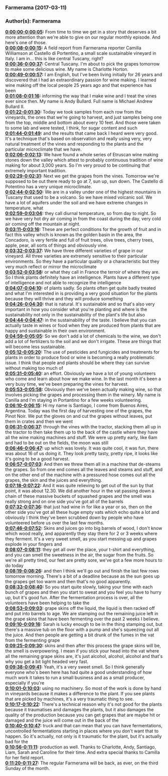 ### Farmerama  (2017-03-11)  
### Author(s): Farmerama  

**[0:00:00-0:00:05](https://soundcloud.com/farmerama-radio/farmerama-field-report-castello-di-potentino#t=0:00:00):**  From time to time we get in a story that deserves a bit more attention than we're able to give  on our regular monthly episode.  And here's one of those.  
**[0:00:08-0:00:15](https://soundcloud.com/farmerama-radio/farmerama-field-report-castello-di-potentino#t=0:00:08):**  A field report from Farmerama reporter Camilla Williamson at Castello di Portentino, a small  scale sustainable vineyard in Italy.  I am in... this is like central Tuscany, right?  
**[0:00:36-0:00:37](https://soundcloud.com/farmerama-radio/farmerama-field-report-castello-di-potentino#t=0:00:36):**  Central Tuscany.  I'm about to pick the grapes tomorrow to make some delicious wine.  My name is Charlotte Horton.  
**[0:00:49-0:00:57](https://soundcloud.com/farmerama-radio/farmerama-field-report-castello-di-potentino#t=0:00:49):**  I am English, but I've been living initially for 26 years and discovered that I had an  extraordinary passion for wine making.  I learned wine making off the local people 25 years ago and that experience has been  
**[0:01:08-0:01:16](https://soundcloud.com/farmerama-radio/farmerama-field-report-castello-di-potentino#t=0:01:08):**  informing the way that I make wine and I treat the vines ever since then.  My name is Andy Bullard.  Full name is Michael Andrew Bullard II.  
**[0:01:22-0:01:30](https://soundcloud.com/farmerama-radio/farmerama-field-report-castello-di-potentino#t=0:01:22):**  Today we took samples from each row from the vineyards, the ones that we're going to harvest,  and just samples being one from the top, middle and bottom about every 10 feet.  And those were taken to some lab and were tested, I think, for sugar content and such  
**[0:01:44-0:01:49](https://soundcloud.com/farmerama-radio/farmerama-field-report-castello-di-potentino#t=0:01:44):**  and the results that came back I heard were very good.  It's a technique that's based on observation and really using very, very natural treatment  of the vines and responding to the plants and the particular microclimate that we have.  
**[0:02:06-0:02:13](https://soundcloud.com/farmerama-radio/farmerama-field-report-castello-di-potentino#t=0:02:06):**  We have found a whole series of Etruscan wine making stones down the valley which attest  to probably continuous tradition of wine making for about 3,000 years.  So I'm very proud to be continuing that extremely important tradition.  
**[0:02:29-0:02:31](https://soundcloud.com/farmerama-radio/farmerama-field-report-castello-di-potentino#t=0:02:29):**  Next we get the grapes from the vines.  Tomorrow we're supposed to be out there ready to go at 7, sun up, sun down.  The Castello di Potentino has a very unique microclimate.  
**[0:02:44-0:02:50](https://soundcloud.com/farmerama-radio/farmerama-field-report-castello-di-potentino#t=0:02:44):**  We are in a valley under one of the highest mountains in Tuscany that used to be a volcano.  So we have mixed volcanic soil.  We have a lot of aquifers under the soil and we have extreme changes in temperature, what  
**[0:02:59-0:03:04](https://soundcloud.com/farmerama-radio/farmerama-field-report-castello-di-potentino#t=0:02:59):**  they call diurnal temperature, so from day to night.  So we have very hot dry air coming in from the coast during the day, very cold air coming  off the mountain at night.  
**[0:03:11-0:03:16](https://soundcloud.com/farmerama-radio/farmerama-field-report-castello-di-potentino#t=0:03:11):**  These are perfect conditions for the growth of fruit and in fact this valley which is  known as the golden basin in the area, the Concadoro, is very fertile and full of fruit  trees, olive trees, cherry trees, apple, pear, all sorts of things and obviously vine.  
**[0:03:32-0:03:37](https://soundcloud.com/farmerama-radio/farmerama-field-report-castello-di-potentino#t=0:03:32):**  We have three different varieties of grape in our vineyard.  All three varieties are extremely sensitive to their particular environments.  So they have a particular quality or a characteristic but they very much reflect or mirror the microclimate  
**[0:03:52-0:03:58](https://soundcloud.com/farmerama-radio/farmerama-field-report-castello-di-potentino#t=0:03:52):**  or what they call in France the terroir of where they are.  So I think plants definitely have an intelligence.  Plants have a different type of intelligence and not able to recognize the intelligence  
**[0:04:07-0:04:10](https://soundcloud.com/farmerama-radio/farmerama-field-report-castello-di-potentino#t=0:04:07):**  of plants sadly.  So plants often get quite badly treated and what I'm interested in is providing a very  good situation for the plants because they will thrive and they will produce something  
**[0:04:26-0:04:30](https://soundcloud.com/farmerama-radio/farmerama-field-report-castello-di-potentino#t=0:04:26):**  that is natural.  It's sustainable and so that's also very important in how you consider what you're planting and  where is the sustainability not only in the sustainability of the plant's life but also  
**[0:04:44-0:04:47](https://soundcloud.com/farmerama-radio/farmerama-field-report-castello-di-potentino#t=0:04:44):**  in the sustainability of the taste.  I believe that you can actually taste in wines or food when they are produced from plants  that are happy and sustainable in their own environment.  
**[0:04:59-0:05:05](https://soundcloud.com/farmerama-radio/farmerama-field-report-castello-di-potentino#t=0:04:59):**  So we don't add a lot of chemicals to the wine, we don't add a lot of fertilizers to  the soil and we don't irrigate.  These are things that will become less sustainable.  
**[0:05:12-0:05:20](https://soundcloud.com/farmerama-radio/farmerama-field-report-castello-di-potentino#t=0:05:12):**  The use of pesticides and fungicides and treatments for plants in order to produce food or wine  is becoming a really problematic issue.  I think that people and plants should be where they can survive without making too much of  
**[0:05:31-0:05:40](https://soundcloud.com/farmerama-radio/farmerama-field-report-castello-di-potentino#t=0:05:31):**  an effort.  Obviously we have a lot of young volunteers who come and learn about how we make wine.  In the last month it's been a very busy time, we've been preparing the vines for harvest.  
**[0:05:53-0:05:58](https://soundcloud.com/farmerama-radio/farmerama-field-report-castello-di-potentino#t=0:05:53):**  Obviously then we've been actually making wine, so that involves picking the grapes  and processing them in the winery.  My name is Canilla and I'm staying in Portantino for a few weeks volunteering.  
**[0:06:10-0:06:15](https://soundcloud.com/farmerama-radio/farmerama-field-report-castello-di-potentino#t=0:06:10):**  Hi my name is Santiago, I come from Buenos Aires, Argentina.  Today was the first day of harvesting one of the grapes, the Pinot Noir.  We put the gloves on and cut the grapes without leaves, put them in crates and then we went  
**[0:06:31-0:06:37](https://soundcloud.com/farmerama-radio/farmerama-field-report-castello-di-potentino#t=0:06:31):**  through the vines with the tractor, stacking them all up in the tractor to then take them  up to the back of the castle where they have all the wine making machines and stuff.  We were up pretty early, like 6am and had to be out on the fields, the moon was still  
**[0:06:46-0:06:47](https://soundcloud.com/farmerama-radio/farmerama-field-report-castello-di-potentino#t=0:06:46):**  up which was lovely.  It was quite cool, it was fun, there was about 16 of us doing it.  They look pretty tasty, pretty ripe, it looks like it's going to be a good harvest.  
**[0:06:57-0:07:03](https://soundcloud.com/farmerama-radio/farmerama-field-report-castello-di-potentino#t=0:06:57):**  And then we threw them all in a machine that de-steams the grapes.  So from one end comes all the leaves and steams and stuff, and on the other end of the machine  with a pressured hose comes out all the grapes, the skin and the juices and everything.  
**[0:07:18-0:07:22](https://soundcloud.com/farmerama-radio/farmerama-field-report-castello-di-potentino#t=0:07:18):**  And it was quite relieving to get out of the sun by that point, it was about 12.30.  We did another hour in the vat passing down a chain of these massive buckets of squashed  grapes and the smell was really strong and on one side you've got all of the barrels  
**[0:07:32-0:07:36](https://soundcloud.com/farmerama-radio/farmerama-field-report-castello-di-potentino#t=0:07:32):**  that just had wine in for like a year or so, then on the other side you've got all these  huge empty vats which echo quite a lot and obviously I think they've been scrubbed down  by people who have volunteered before us over the last few months.  
**[0:07:46-0:07:52](https://soundcloud.com/farmerama-radio/farmerama-field-report-castello-di-potentino#t=0:07:46):**  Skins and juices go into big barrels of wood, I don't know which wood really, and apparently  they stay there for 2 or 3 weeks where they ferment.  It's a very sweet smell, as you start messing up and grapes explode in your fingers and  
**[0:08:07-0:08:11](https://soundcloud.com/farmerama-radio/farmerama-field-report-castello-di-potentino#t=0:08:07):**  they get all over the place, your t-shirt and everything, and you can smell the sweetness  in the air, the sugar from the fruits.  So we're all pretty tired, our feet are pretty sore, we've got a few more hours to do today  
**[0:08:19-0:08:26](https://soundcloud.com/farmerama-radio/farmerama-field-report-castello-di-potentino#t=0:08:19):**  and then I think we'll go out and finish the last few rows tomorrow morning.  There's a bit of a deadline because as the sun goes up the grapes get too warm and then  that's no good apparently.  
**[0:08:33-0:08:40](https://soundcloud.com/farmerama-radio/farmerama-field-report-castello-di-potentino#t=0:08:33):**  So you start quite slowly, taking your time with each bunch of grapes and then you start  to sweat and you feel you have to hurry up, but it's good fun.  After the fermentation process is over, all the volunteers have been helping to take the  
**[0:08:53-0:09:03](https://soundcloud.com/farmerama-radio/farmerama-field-report-castello-di-potentino#t=0:08:53):**  grape skins off the liquid, the liquid is then racked off and put into barrels to age.  We are stamping out the remaining juice left in the grape skins that have been fermenting  over the past 2 weeks I believe.  
**[0:09:10-0:09:16](https://soundcloud.com/farmerama-radio/farmerama-field-report-castello-di-potentino#t=0:09:10):**  Sarah is lucky enough to be in the thing stamping out, but there's a massive tub on the floor  with a pump and she's squeezing out all the juice.  And then people are getting a bit drunk of the fumes in the vat from the fermenting grape  
**[0:09:25-0:09:30](https://soundcloud.com/farmerama-radio/farmerama-field-report-castello-di-potentino#t=0:09:25):**  skins and then after this process the grape skins will be, the smell is overpowering.  I mean if you stick your head into the vat where all the remaining grape skins are, it's  just alcohol, alcohol, alcohol and that's why you get a bit light headed very fast.  
**[0:09:38-0:09:41](https://soundcloud.com/farmerama-radio/farmerama-field-report-castello-di-potentino#t=0:09:38):**  Yeah, it's a very sweet smell.  So I think generally everyone who's been here has had quite a good understanding of how  much work it takes to run a small business and as a small producer, especially if you're  
**[0:10:01-0:10:03](https://soundcloud.com/farmerama-radio/farmerama-field-report-castello-di-potentino#t=0:10:01):**  using no machinery.  So most of the work is done by hand in vineyards because it makes a difference to the plant.  If you see plants that are picked by machines, it's a very traumatic thing to see.  
**[0:10:17-0:10:22](https://soundcloud.com/farmerama-radio/farmerama-field-report-castello-di-potentino#t=0:10:17):**  There's a technical reason why it's not good for the plants because it traumatises and  damages the plants, but it also damages the quality of the production because you can  get grapes that are maybe hit or damaged and the juice will come out in the back of the  
**[0:10:40-0:10:47](https://soundcloud.com/farmerama-radio/farmerama-field-report-castello-di-potentino#t=0:10:40):**  truck and that can mean that you can have fermentations, uncontrolled fermentations  starting in places where you don't want that to happen.  So it's actually, not only is it traumatic for the plant, but it's actually bad for the  
**[0:10:56-0:11:11](https://soundcloud.com/farmerama-radio/farmerama-field-report-castello-di-potentino#t=0:10:56):**  production as well.  Thanks to Charlotte, Andy, Santiago, Liam, Sarah and Caroline for their time.  And extra special thanks to Camilla for her field report.  
**[0:11:20-0:11:27](https://soundcloud.com/farmerama-radio/farmerama-field-report-castello-di-potentino#t=0:11:20):**  The regular Farmerama will be back, as ever, on the third Sunday of the month.  